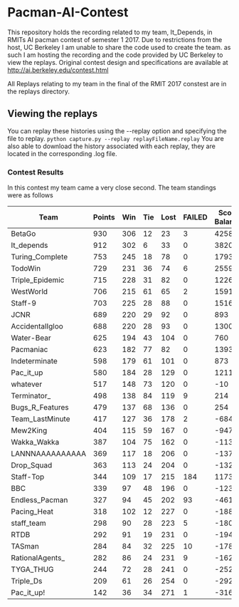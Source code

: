 # Pacman-AI-Contest
This repository holds the recording related to my team, It_Depends, in RMITs AI pacman contest of semester 1 2017. 
Due to restrictions from the host, UC Berkeley I am unable to share the code used to create the team. as such I am hosting the recording and the code provided by UC Berkeley to view the replays.
Original contest design and specifications are available at http://ai.berkeley.edu/contest.html

All Replays relating to my team in the final of the RMIT 2017 constest are in the replays directory. 

## Viewing the replays
You can replay these histories using the --replay option and specifying the file to replay.
`python capture.py --replay replayFileName.replay`
You are also able to download the history associated with each replay, they are located in the corresponding .log file. 

### Contest Results
In this contest my team came a very close second. The team standings were as follows

| Team            | Points | Win | Tie | Lost | FAILED | Score Balance |
|-----------------|--------|-----|-----|------|--------|---------------|
| BetaGo          | 930    | 306 | 12  | 23   | 3      | 4258          |
| It_depends      | 912    | 302 | 6   | 33   | 0      | 3820          |
| Turing_Complete | 753    | 245 | 18  | 78   | 0      | 1793          |
| TodoWin         | 729    | 231 | 36  | 74   | 6      | 2559          |
| Triple_Epidemic | 715    | 228 | 31  | 82   | 0      | 1226          |
| WestWorld       | 706    | 215 | 61  | 65   | 2      | 1591          |
| Staff-9         | 703    | 225 | 28  | 88   | 0      | 1516          |
| JCNR            | 689    | 220 | 29  | 92   | 0      | 893           |
| AccidentalIgloo | 688    | 220 | 28  | 93   | 0      | 1300          |
| Water-Bear      | 625    | 194 | 43  | 104  | 0      | 760           |
| Pacmaniac       | 623    | 182 | 77  | 82   | 0      | 1393          |
| Indeterminate   | 598    | 179 | 61  | 101  | 0      | 873           |
| Pac_it_up       | 580    | 184 | 28  | 129  | 0      | 1211          |
| whatever        | 517    | 148 | 73  | 120  | 0      | -10           |
| Terminator_     | 498    | 138 | 84  | 119  | 9      | 214           |
| Bugs_R_Features | 479    | 137 | 68  | 136  | 0      | 254           |
| Team_LastMinute | 417    | 127 | 36  | 178  | 2      | -684          |
| Mew2King        | 404    | 115 | 59  | 167  | 0      | -947          |
| Wakka_Wakka     | 387    | 104 | 75  | 162  | 0      | -1132         |
| LANNNAAAAAAAAAA | 369    | 117 | 18  | 206  | 0      | -1374         |
| Drop_Squad      | 363    | 113 | 24  | 204  | 0      | -1325         |
| Staff-Top       | 344    | 109 | 17  | 215  | 184    | 1173          |
| BBC             | 339    | 97  | 48  | 196  | 0      | -1230         |
| Endless_Pacman  | 327    | 94  | 45  | 202  | 93     | -461          |
| Pacing_Heat     | 318    | 102 | 12  | 227  | 0      | -1888         |
| staff_team      | 298    | 90  | 28  | 223  | 5      | -1807         |
| RTDB            | 292    | 91  | 19  | 231  | 0      | -1946         |
| TASman          | 284    | 84  | 32  | 225  | 10     | -1789         |
| RationalAgents_ | 282    | 86  | 24  | 231  | 9      | -1628         |
| TYGA_THUG       | 244    | 72  | 28  | 241  | 0      | -2529         |
| Triple_Ds       | 209    | 61  | 26  | 254  | 0      | -2922         |
| Pac_it_up!      | 142    | 36  | 34  | 271  | 1      | -3162         |
